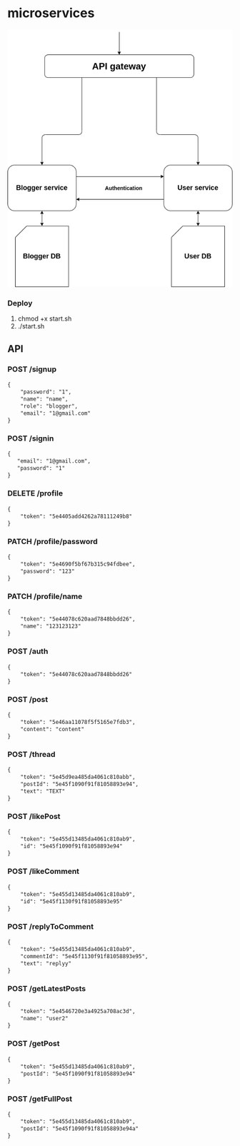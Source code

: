 # microservices

![diagram](asserts/diagram.png?raw=true "Title")

### Deploy

1. chmod +x start.sh
2. ./start.sh


## API

### POST /signup
```
{
	"password": "1",
	"name": "name",
	"role": "blogger",
	"email": "1@gmail.com"
}
```
 
### POST /signin
 ```
{
	"email": "1@gmail.com",
	"password": "1"
}
```

### DELETE /profile
```
{
	"token": "5e4405add4262a78111249b8"
}
```
### PATCH /profile/password
```
{
	"token": "5e4690f5bf67b315c94fdbee",
	"password": "123"
}
```

### PATCH /profile/name
```
{
	"token": "5e44078c620aad7848bbdd26",
	"name": "123123123"
}
```

### POST /auth
```
{
	"token": "5e44078c620aad7848bbdd26"
}
```

### POST /post
```
{
	"token": "5e46aa11078f5f5165e7fdb3",
	"content": "content"
}
```

### POST /thread
```
{
	"token": "5e45d9ea485da4061c810abb",
	"postId": "5e45f1090f91f81058893e94",
	"text": "TEXT"
}
```

### POST /likePost
```
{
	"token": "5e455d13485da4061c810ab9",
	"id": "5e45f1090f91f81058893e94"
}
```

### POST /likeComment
```
{
	"token": "5e455d13485da4061c810ab9",
	"id": "5e45f1130f91f81058893e95"
}
```

### POST /replyToComment
```
{
	"token": "5e455d13485da4061c810ab9",
	"commentId": "5e45f1130f91f81058893e95",
	"text": "replyy"
}
```

### POST /getLatestPosts
```
{
	"token": "5e4546720e3a4925a708ac3d",
	"name": "user2"
}
```
### POST /getPost
```
{
	"token": "5e455d13485da4061c810ab9",
	"postId": "5e45f1090f91f81058893e94"
}
```

### POST /getFullPost
```
{
	"token": "5e455d13485da4061c810ab9",
	"postId": "5e45f1090f91f81058893e94a"
}
```
